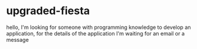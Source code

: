 # upgraded-fiesta
hello, I'm looking for someone with programming knowledge to develop an application, for the details of the application I'm waiting for an email or a message
